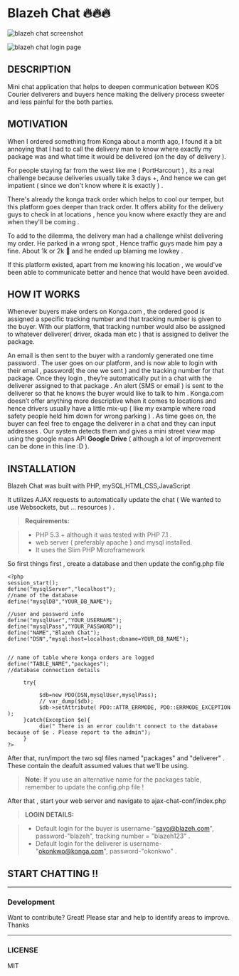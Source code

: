 Blazeh Chat 🔥🔥🔥
===================
![blazeh chat screenshot](http://fs5.directupload.net/images/170320/x7l7ynhq.png "blazeh chat screenshot")

![blazeh chat login page](http://fs5.directupload.net/images/170320/o66ob7lx.png "blazeh chat screenshot")



DESCRIPTION
----------
Mini chat application that helps to deepen communication between KOS Courier deliverers and buyers hence making the delivery process sweeter and less painful for the both parties.

MOTIVATION
----------
When I ordered something from Konga about a month ago, I found it a bit annoying that I had to call the delivery man to know where exactly my package was and what time it would be delivered (on the day of delivery ).

For people staying far from the west like me ( PortHarcourt ) , its a real challenge because deliveries usually take 3 days +, And hence we can get impatient ( since we don't know where it is exactly ) .

There's already the konga track order which helps to cool our temper, but this platform goes deeper than track order. It offers ability for the delivery guys to check in at locations , hence you know where exactly they are and when they'll be coming .

To add to the dilemma, the delivery man had a challenge whilst delivering my order. He parked in a wrong spot , Hence traffic guys made him pay a fine. About 1k or 2k 🤔 and he ended up blaming me lowkey .

If this platform existed, apart from me knowing his location , we would've been able to communicate better and hence that would have been avoided.

HOW IT WORKS
----------
Whenever buyers make orders on Konga.com , the ordered good is assigned a specific tracking
number and that tracking number is given to the buyer. With our platform, that tracking number would also be assigned to whatever deliverer( driver, okada man etc ) that is assigned to deliver the package.

An email is then sent to the buyer with a randomly generated one time password . The user goes on our platform, and is now able to login with their email , password( the one we sent ) and
the tracking number for that package. Once they login , they’re automatically put in a chat with the deliverer assigned to that package . An alert (SMS or email ) is sent to the deliverer so that he knows the buyer would like to talk to him . Konga.com doesn’t offer anything more descriptive when it comes to locations and hence drivers usually have a little mix-up ( like my example where road safety people held him down for wrong parking ) . As time goes on, the buyer can feel free to engage the deliverer in a chat and they can input addresses . Our system detects them and gives a mini street view map using the google maps API  <i class="icon-provider-g"></i> **Google Drive** ( although a lot of improvement can be done in this line :D ).


INSTALLATION
-------------
Blazeh Chat was built with PHP, mySQL,HTML,CSS,JavaScript

It utilizes AJAX requests to automatically update the chat ( We wanted to use Websockets, but ... resources ) .

> **Requirements:**

> - PHP 5.3 + although it was tested with PHP 7.1 .
> - web server ( preferably apache ) and mysql installed.
> - It uses the Slim PHP Microframework

So first things first , create a database and then update the config.php file <i class="icon-file"></i>
```
<?php
session_start();
define("mysqlServer","localhost"); 
//name of the database
define("mysqlDB","YOUR_DB_NAME"); 

//user and password info
define("mysqlUser","YOUR_USERNAME"); 
define("mysqlPass","YOUR_PASSWORD");
define("NAME","Blazeh Chat");
define("DSN","mysql:host=localhost;dbname=YOUR_DB_NAME");


// name of table where konga orders are logged
define("TABLE_NAME","packages");
//database connection details

     try{

          $db=new PDO(DSN,mysqlUser,mysqlPass);
          // var_dump($db);
          $db->setAttribute( PDO::ATTR_ERRMODE, PDO::ERRMODE_EXCEPTION );
     }catch(Exception $e){
          die(" There is an error couldn't connect to the database because of $e . Please report to the admin");
     }
?>
```
After that, run/import the two sql files named "packages" and "deliverer" . These contain the deafult assumed values that we'll be using.

> **Note:**
> If you use an alternative name for the packages table, remember to update the config.php file ! 

After that , start your web server and navigate to ajax-chat-conf/index.php

> **LOGIN DETAILS:**

> - Default login for the buyer is username-"sayo@blazeh.com", password-"blazeh", tracking number = "blazeh123" .
> - Default login for the deliverer is username-"okonkwo@konga.com", password-"okonkwo" .



START CHATTING !!
-------------------
----------
### Development
Want to contribute? Great! Please star and help to identify areas to improve. Thanks

---------
### LICENSE
MIT










